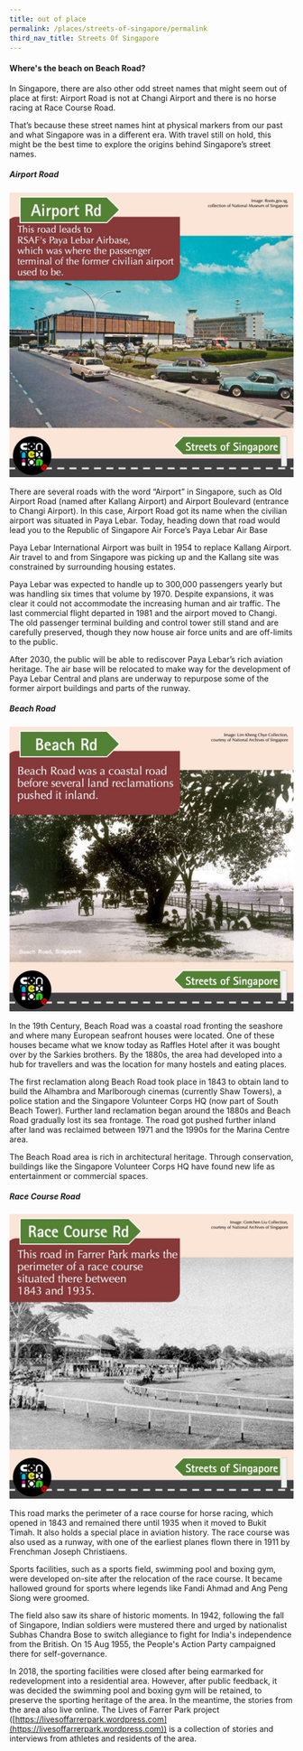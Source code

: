 ```yaml
---
title: out of place
permalink: /places/streets-of-singapore/permalink
third_nav_title: Streets Of Singapore
---
```

#### Where's the beach on Beach Road?

In Singapore, there are also other odd street names that might seem out of place at first: Airport Road is not at Changi Airport and there is no horse racing at Race Course Road.

That’s because these street names hint at physical markers from our past and what Singapore was in a different era. 
With travel still on hold, this might be the best time to explore the origins behind Singapore’s street names.
##### Airport Road
![Alt text for image on Isomer site](/images/sos_outofplace_airportrd.jpeg)

There are several roads with the word “Airport” in Singapore, such as Old Airport Road (named after Kallang Airport) and Airport Boulevard (entrance to Changi Airport). In this case, Airport Road got its name when the civilian airport was situated in Paya Lebar. Today, heading down that road would lead you to the Republic of Singapore Air Force’s Paya Lebar Air Base

Paya Lebar International Airport was built in 1954 to replace Kallang Airport. Air travel to and from Singapore was picking up and the Kallang site was constrained by surrounding housing estates.

Paya Lebar was expected to handle up to 300,000 passengers yearly but was handling six times that volume by 1970. Despite expansions, it was clear it could not accommodate the increasing human and air traffic. The last commercial flight departed in 1981 and the airport moved to Changi. The old passenger terminal building and control tower still stand and are carefully preserved, though they now house air force units and are off-limits to the public. 

After 2030, the public will be able to rediscover Paya Lebar’s rich aviation heritage. The air base will be relocated to make way for the development of Paya Lebar Central and plans are underway to repurpose some of the former airport buildings and parts of the runway.
##### Beach Road
![Alt text for image on Isomer site](/images/sos_outofplace_beachrd.jpeg)

In the 19th Century, Beach Road was a coastal road fronting the seashore and where many European seafront houses were located. One of these houses became what we know today as Raffles Hotel after it was bought over by the Sarkies brothers. By the 1880s, the area had developed into a hub for travellers and was the location for many hostels and eating places.

The first reclamation along Beach Road took place in 1843 to obtain land to build the Alhambra and Marlborough cinemas (currently Shaw Towers), a police station and the Singapore Volunteer Corps HQ (now part of South Beach Tower). Further land reclamation began around the 1880s and Beach Road gradually lost its sea frontage. The road got pushed further inland after land was reclaimed between 1971 and the 1990s for the Marina Centre area.

The Beach Road area is rich in architectural heritage. Through conservation, buildings like the Singapore Volunteer Corps HQ have found new life as entertainment or commercial spaces.

##### Race Course Road
![Alt text for image on Isomer site](/images/sos_outofplace_racecourserd.jpeg)

This road marks the perimeter of a race course for horse racing, which opened in 1843 and remained there until 1935 when it moved to Bukit Timah. It also holds a special place in aviation history. The race course was also used as a runway, with one of the earliest planes flown there in 1911 by Frenchman Joseph Christiaens.

Sports facilities, such as a sports field, swimming pool and boxing gym, were developed on-site after the relocation of the race course. It became hallowed ground for sports where legends like Fandi Ahmad and Ang Peng Siong were groomed.

The field also saw its share of historic moments. In 1942, following the fall of Singapore, Indian soldiers were mustered there and urged by nationalist Subhas Chandra Bose to switch allegiance to fight for India's independence from the British. On 15 Aug 1955, the People's Action Party campaigned there for self-governance.

In 2018, the sporting facilities were closed after being earmarked for redevelopment into a residential area. However, after public feedback, it was decided the swimming pool and boxing gym will be retained, to preserve the sporting heritage of the area. In the meantime, the stories from the area also live online. The Lives of Farrer Park project ([https://livesoffarrerpark.wordpress.com](https://livesoffarrerpark.wordpress.com)) is a collection of stories and interviews from athletes and residents of the area.